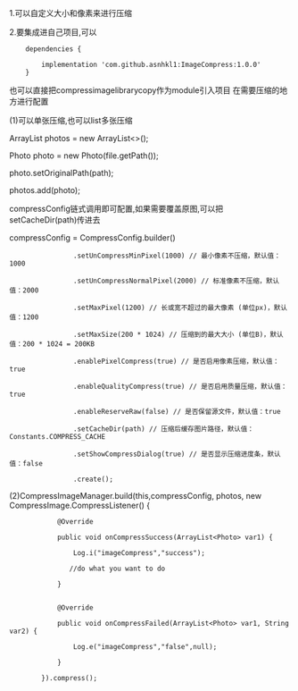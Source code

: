 1.可以自定义大小和像素来进行压缩

2.要集成进自己项目,可以

        dependencies {
        
            implementation 'com.github.asnhkl1:ImageCompress:1.0.0'
        }
        
也可以直接把compressimagelibrarycopy作为module引入项目
在需要压缩的地方进行配置


(1)可以单张压缩,也可以list多张压缩

   
   ArrayList<Photo> photos = new ArrayList<>();
   
   Photo photo = new Photo(file.getPath());
   
   photo.setOriginalPath(path);
   
   photos.add(photo);
   
   
  
compressConfig链式调用即可配置,如果需要覆盖原图,可以把setCacheDir(path)传进去


   compressConfig = CompressConfig.builder()
   
                    .setUnCompressMinPixel(1000) // 最小像素不压缩，默认值：1000
                    
                    .setUnCompressNormalPixel(2000) // 标准像素不压缩，默认值：2000
                    
                    .setMaxPixel(1200) // 长或宽不超过的最大像素 (单位px)，默认值：1200
                    
                    .setMaxSize(200 * 1024) // 压缩到的最大大小 (单位B)，默认值：200 * 1024 = 200KB
                    
                    .enablePixelCompress(true) // 是否启用像素压缩，默认值：true
                    
                    .enableQualityCompress(true) // 是否启用质量压缩，默认值：true
                    
                    .enableReserveRaw(false) // 是否保留源文件，默认值：true
                    
                    .setCacheDir(path) // 压缩后缓存图片路径，默认值：Constants.COMPRESS_CACHE
                    
                    .setShowCompressDialog(true) // 是否显示压缩进度条，默认值：false
                    
                    .create();
                    
 (2)CompressImageManager.build(this,compressConfig, photos, new CompressImage.CompressListener() {
 
                @Override
                
                public void onCompressSuccess(ArrayList<Photo> var1) {
                
                    Log.i("imageCompress","success");
                    
                   //do what you want to do 
                   
                }
                

                @Override
                
                public void onCompressFailed(ArrayList<Photo> var1, String var2) {
                
                    Log.e("imageCompress","false",null);
                    
                }
                
            }).compress();
            
                    
                    
                    
